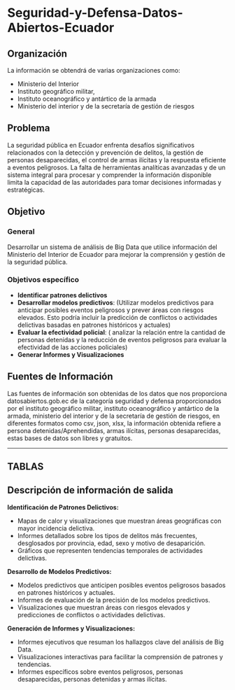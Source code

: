 # Seguridad-y-Defensa-Datos-Abiertos-Ecuador

## Organización

La información se obtendrá de varias organizaciones como:
- Ministerio del Interior
- Instituto geográfico militar, 
- Instituto oceanográfico y antártico de la armada
- Ministerio del interior y de la secretaría de gestión de riesgos 

## Problema

La seguridad pública en Ecuador enfrenta desafíos significativos relacionados con la detección y prevención de delitos, la gestión de personas desaparecidas, el control de armas ilícitas y la respuesta eficiente a eventos peligrosos. La falta de herramientas analíticas avanzadas y de un sistema integral para procesar y comprender la información disponible limita la capacidad de las autoridades para tomar decisiones informadas y estratégicas.

## Objetivo

### General
Desarrollar un sistema de análisis de Big Data que utilice información del Ministerio del Interior de Ecuador para mejorar la comprensión y gestión de la seguridad pública.

### Objetivos específico
- **Identificar patrones delictivos**
- **Desarrollar modelos predictivos**: (Utilizar modelos predictivos para anticipar posibles eventos peligrosos y prever áreas con riesgos elevados. Esto podría incluir la predicción de conflictos o actividades delictivas basadas en patrones históricos y actuales)
- **Evaluar la efectividad policial**: ( analizar la relación entre la cantidad de personas detenidas y la reducción de eventos peligrosos para evaluar la efectividad de las acciones policiales)
- **Generar  Informes y Visualizaciones**

## Fuentes de Información

Las fuentes de información son obtenidas de los datos que nos proporciona datosabiertos.gob.ec de la categoría seguridad y defensa proporcionados por el instituto geográfico militar, instituto oceanográfico y antártico de la armada, ministerio del interior y de la secretaría de gestión de riesgos,  en diferentes formatos como csv, json, xlsx, la información obtenida refiere a persona detenidas/Aprehendidas, armas ilícitas, personas desaparecidas, estas bases de datos son libres y gratuitos.

---
TABLAS
---

## Descripción de información de salida

**Identificación de Patrones Delictivos:**
- Mapas de calor y visualizaciones que muestran áreas geográficas con mayor incidencia delictiva.
- Informes detallados sobre los tipos de delitos más frecuentes, desglosados por provincia, edad, sexo y motivo de desaparición.
- Gráficos que representen tendencias temporales de actividades delictivas.

**Desarrollo de Modelos Predictivos:**
- Modelos predictivos que anticipen posibles eventos peligrosos basados en patrones históricos y actuales.
- Informes de evaluación de la precisión de los modelos predictivos.
- Visualizaciones que muestran áreas con riesgos elevados y predicciones de conflictos o actividades delictivas.

**Generación de Informes y Visualizaciones:**
- Informes ejecutivos que resuman los hallazgos clave del análisis de Big Data.
- Visualizaciones interactivas para facilitar la comprensión de patrones y tendencias.
- Informes específicos sobre eventos peligrosos, personas desaparecidas, personas detenidas y armas ilícitas.









